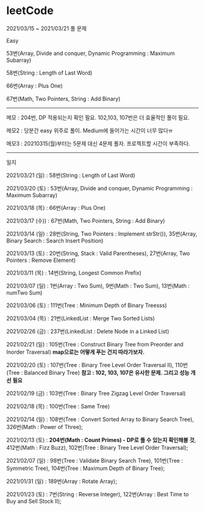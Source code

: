 # leetCode


2021/03/15 ~ 2021/03/21 풀 문제

Easy

53번(Array, Divide and conquer, Dynamic Programming : Maximum Subarray) 

58번(String : Length of Last Word)

66번(Array : Plus One)

67번(Math, Two Pointers, String : Add Binary)

--------------------------------------------------------------------------------------------------------

메모 : 204번, DP 적용되는지 확인 필요. 102,103, 107번은 더 효율적인 풀이 필요.

메모2 : 당분간 easy 위주로 풀이. Medium에 들어가는 시간이 너무 많다ㅠ

메모3 : 20210315(월)부터는 5문제 대신 4문제 풀자. 프로젝트할 시간이 부족하다.

--------------------------------------------------------------------------------------------------------

일지

2021/03/21 (일) : 58번(String : Length of Last Word)

2021/03/20 (토) : 53번(Array, Divide and conquer, Dynamic Programming : Maximum Subarray) 

2021/03/18 (목) : 66번(Array : Plus One)

2021/03/17 (수)) : 67번(Math, Two Pointers, String : Add Binary)

2021/03/14 (일) : 28번(String, Two Pointers : Implement strStr()), 35번(Array, Binary Search : Search Insert Position)

2021/03/13 (토) : 20번(String, Stack : Valid Parentheses), 27번(Array, Two Pointers : Remove Element)

2021/03/11 (목) : 14번(String, Longest Common Prefix)

2021/03/07 (일) : 1번(Array : Two Sum), 9번(Math : Two Sum), 13번(Math : numTwo Sum)

2021/03/06 (토) : 111번(Tree : Minimum Depth of Binary Treesss)

2021/03/04 (목) : 21번(LinkedList : Merge Two Sorted Lists)

2021/02/26 (금) : 237번(LinkedList : Delete Node in a Linked List)

2021/02/21 (일) : 105번(Tree : Construct Binary Tree from Preorder and Inorder Traversal) **map으로는 어떻게 푸는 건지 따라가보자.**

2021/02/20 (토) : 107번(Tree : Binary Tree Level Order Traversal II), 110번(Tree : Balanced Binary Tree) **참고 : 102, 103, 107은 유사한 문제. 그리고 성능 개선 필요**

2021/02/19 (금) : 103번(Tree : Binary Tree Zigzag Level Order Traversal)

2021/02/18 (목) : 100번(Tree : Same Tree)

2021/02/14 (일) : 108번(Tree : Convert Sorted Array to Binary Search Tree), 326번(Math : Power of Three);

2021/02/13 (토) : **204번(Math : Count Primes) - DP로 풀 수 있는지 확인해볼 것**, 412번(Math : Fizz Buzz),  102번(Tree : Binary Tree Level Order Traversal);

2021/02/07 (일) : 98번(Tree : Validate Binary Search Tree), 101번(Tree : Symmetric Tree), 104번(Tree : Maximum Depth of Binary Tree);

2021/01/31 (일) : 189번(Array : Rotate Array);

2021/01/23 (토) : 7번(String : Reverse Integer), 122번(Array : Best Time to Buy and Sell Stock II);
